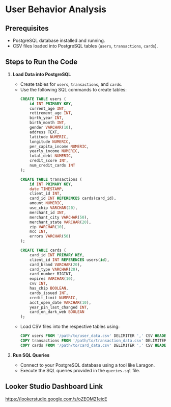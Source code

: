# User Behavior Analysis

## Prerequisites
- PostgreSQL database installed and running.
- CSV files loaded into PostgreSQL tables (`users`, `transactions`, `cards`).

## Steps to Run the Code

1. **Load Data into PostgreSQL**
   - Create tables for `users`, `transactions`, and `cards`.
   - Use the following SQL commands to create tables:
     ```sql
     CREATE TABLE users (
         id INT PRIMARY KEY,
         current_age INT,
         retirement_age INT,
         birth_year INT,
         birth_month INT,
         gender VARCHAR(10),
         address TEXT,
         latitude NUMERIC,
         longitude NUMERIC,
         per_capita_income NUMERIC,
         yearly_income NUMERIC,
         total_debt NUMERIC,
         credit_score INT,
         num_credit_cards INT
     );

     CREATE TABLE transactions (
         id INT PRIMARY KEY,
         date TIMESTAMP,
         client_id INT,
         card_id INT REFERENCES cards(card_id),
         amount NUMERIC,
         use_chip VARCHAR(20),
         merchant_id INT,
         merchant_city VARCHAR(50),
         merchant_state VARCHAR(20),
         zip VARCHAR(10),
         mcc INT,
         errors VARCHAR(50)
     );

     CREATE TABLE cards (
         card_id INT PRIMARY KEY,
         client_id INT REFERENCES users(id),
         card_brand VARCHAR(20),
         card_type VARCHAR(20),
         card_number BIGINT,
         expires VARCHAR(10),
         cvv INT,
         has_chip BOOLEAN,
         cards_issued INT,
         credit_limit NUMERIC,
         acct_open_date VARCHAR(10),
         year_pin_last_changed INT,
         card_on_dark_web BOOLEAN
     );
     ```
   - Load CSV files into the respective tables using:
     ```sql
     COPY users FROM '/path/to/user_data.csv' DELIMITER ',' CSV HEADER;
     COPY transactions FROM '/path/to/transaction_data.csv' DELIMITER ',' CSV HEADER;
     COPY cards FROM '/path/to/card_data.csv' DELIMITER ',' CSV HEADER;
     ```

2. **Run SQL Queries**
   - Connect to your PostgreSQL database using a tool like Laragon.
   - Execute the SQL queries provided in the `queries.sql` file.

## Looker Studio Dashboard Link
https://lookerstudio.google.com/s/oZEOM21eicE
